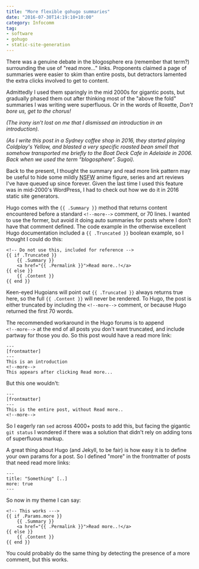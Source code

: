 ```yaml
---
title: "More flexible gohugo summaries"
date: "2016-07-30T14:19:10+10:00"
category: Infocomm
tag:
- software 
- gohugo
- static-site-generation
---
```

There was a genuine debate in the blogosphere era (remember that term?) surrounding the use of "read more..." links. Proponents claimed a page of summaries were easier to skim than entire posts, but detractors lamented the extra clicks involved to get to content.

Admittedly I used them sparingly in the mid 2000s for gigantic posts, but gradually phased them out after thinking most of the "above the fold" summaries I was writing were superfluous. Or in the words of Roxette, *Don't bore us, get to the chorus!*

<p class="aside" style="font-style:italic">(The irony isn’t lost on me that I dismissed an introduction in an introduction).</p>

<p class="aside" style="font-style:italic">(As I write this post in a Sydney coffee shop in 2016, they started playing Coldplay's Yellow, and blasted a very specific roasted bean smell that somehow transported me briefly to the Boat Deck Cafe in Adelaide in 2006. Back when we used the term “blogosphere”. Sugoi).</p>

Back to the present, I thought the summary and read more link pattern may be useful to hide some mildly <abbr title="not safe for work">NSFW</abbr> anime figure, series and art reviews I've have queued up since forever. Given the last time I used this feature was in mid-2000's WordPress, I had to check out how we do it in 2016 static site generators.

Hugo comes with the `{{ .Summary }}` method that returns content encountered before a standard <code style="white-space:nowrap">&lt;!-\-more-\-&gt;</code> comment, or 70 lines. I wanted to use the former, but avoid it doing auto summaries for posts where I don't have that comment defined. The code example in the otherwise excellent Hugo documentation included a `{{ .Truncated }}` boolean example, so I thought I could do this:

    <!-- Do not use this, included for reference -->
    {{ if .Truncated }}
        {{ .Summary }}
        <a href="{{ .Permalink }}">Read more..!</a>
    {{ else }}
        {{ .Content }}
    {{ end }}

Keen-eyed Hugoians will point out `{{ .Truncated }}` always returns true here, so the full `{{ .Content }}` will never be rendered. To Hugo, the post is either truncated by including the <code style="white-space:nowrap">&lt;!-\-more-\-&gt;</code> comment, or because Hugo returned the first 70 words.

The recommended workaround in the Hugo forums is to append <code style="white-space:nowrap">&lt;!-\-more-\-&gt;</code> at the end of all posts you don't want truncated, and include partway for those you do. So this post would have a read more link:

    ---
    [frontmatter]
    ---
    This is an introduction
    <!--more-->
    This appears after clicking Read more...

But this one wouldn't:

    ---
    [frontmatter]
    ---
    This is the entire post, without Read more..
    <!--more-->

So I eagerly ran `sed` across 4000+ posts to add this, but facing the gigantic `git status` I wondered if there was a solution that didn't rely on adding tons of superfluous markup. 

A great thing about Hugo (and Jekyll, to be fair) is how easy it is to define your own params for a post. So I defined "more" in the frontmatter of posts that need read more links:

    ---
    title: "Something" [..]
    more: true
    ---

So now in my theme I can say:

    <!-- This works --->
    {{ if .Params.more }}
        {{ .Summary }}
        <a href="{{ .Permalink }}">Read more..!</a>
    {{ else }}
        {{ .Content }}
    {{ end }}

You could probably do the same thing by detecting the presence of a more comment, but this works.

